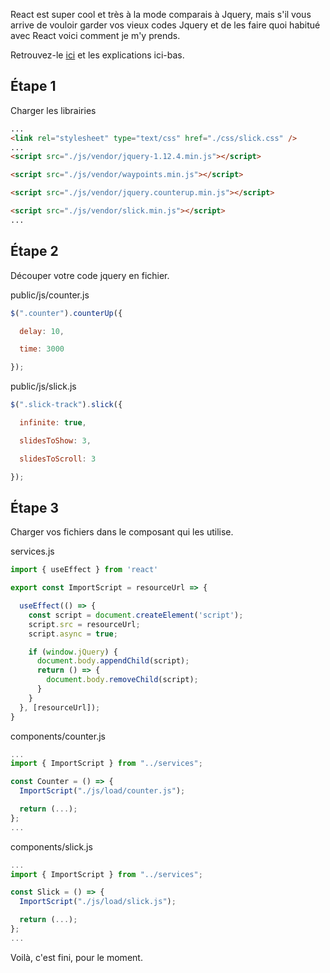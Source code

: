 React est super cool et très à la mode comparais à Jquery, mais s'il vous arrive de vouloir garder vos vieux codes Jquery et de les faire quoi habitué avec React voici comment je m'y prends.

Retrouvez-le [ici](https://codesandbox.io/s/github/dofbi/jquery-in-react/tree/main/) et les explications ici-bas.

## Étape 1
Charger les librairies

```html
...
<link rel="stylesheet" type="text/css" href="./css/slick.css" />
...
<script src="./js/vendor/jquery-1.12.4.min.js"></script>

<script src="./js/vendor/waypoints.min.js"></script>

<script src="./js/vendor/jquery.counterup.min.js"></script>

<script src="./js/vendor/slick.min.js"></script>
...
```

## Étape 2
Découper votre code jquery en fichier.

public/js/counter.js
```js
$(".counter").counterUp({

  delay: 10,

  time: 3000

});

```

public/js/slick.js
```js
$(".slick-track").slick({

  infinite: true,

  slidesToShow: 3,

  slidesToScroll: 3

});
```



## Étape 3
Charger vos fichiers dans le composant qui les utilise.

services.js
```js
import { useEffect } from 'react'

export const ImportScript = resourceUrl => {

  useEffect(() => {
    const script = document.createElement('script');
    script.src = resourceUrl;
    script.async = true;

    if (window.jQuery) {
      document.body.appendChild(script);
      return () => {
        document.body.removeChild(script);
      }
    }
  }, [resourceUrl]);
}
```


components/counter.js
```js
...
import { ImportScript } from "../services";

const Counter = () => {
  ImportScript("./js/load/counter.js");

  return (...);
};
...
```

components/slick.js
```js
...
import { ImportScript } from "../services";

const Slick = () => {
  ImportScript("./js/load/slick.js");

  return (...);
};
...
```

Voilà, c'est fini, pour le moment.